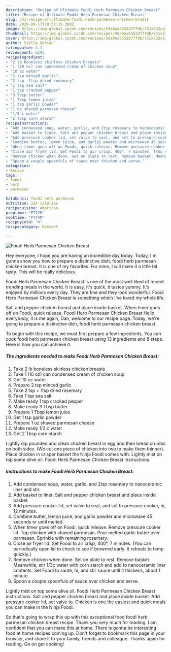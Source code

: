 ```yaml
---
description: "Recipe of Ultimate Foodi Herb Parmesan Chicken Breast"
title: "Recipe of Ultimate Foodi Herb Parmesan Chicken Breast"
slug: 341-recipe-of-ultimate-foodi-herb-parmesan-chicken-breast
date: 2020-08-17T10:52:19.380Z
image: https://img-global.cpcdn.com/recipes/59a0aa5552d77f9b/751x532cq70/foodi-herb-parmesan-chicken-breast-recipe-main-photo.jpg
thumbnail: https://img-global.cpcdn.com/recipes/59a0aa5552d77f9b/751x532cq70/foodi-herb-parmesan-chicken-breast-recipe-main-photo.jpg
cover: https://img-global.cpcdn.com/recipes/59a0aa5552d77f9b/751x532cq70/foodi-herb-parmesan-chicken-breast-recipe-main-photo.jpg
author: Stella Obrien
ratingvalue: 4.1
reviewcount: 6193
recipeingredient:
- "2 lb boneless skinless chicken breasts"
- "1 (10 oz) can condensed cream of chicken soup"
- "10 oz water"
- "2 tsp minced garlic"
- "2 tsp  1tsp dried rosemary"
- "1 tsp sea salt"
- "1 tsp cracked pepper"
- "3 Tbsp butter"
- "1 Tbsp lemon juice"
- "1 tsp garlic powder"
- "1 oz shaved parmesan cheese"
- "1/3 c water"
- "2 Tbsp corn starch"
recipeinstructions:
- "Add condensed soup, water, garlic, and 2tsp rosemary to nanoceramic liner and stir."
- "Add basket to liner. Salt and pepper chicken breast and place inside basket."
- "Add pressure cooker lid, set valve to seal, and set to pressure cooker, hi, 12 minutes."
- "Combine butter, lemon juice, and garlic powder and microwave 45 seconds or until melted."
- "When timer goes off on Foodi, quick release. Remove pressure cooker lid. Top chicken with shaved parmesan. Pour melted garlic butter over parmesan. Sprinkle with remaining rosemary."
- "Close air fryer lid. Set Foodi to air crisp, 400°, 7 minutes. (You can periodically open lid to check to see if browned early. It reheats to temp quickly.)"
- "Remove chicken when done. Set on plate to rest. Remove basket. Meanwhile, stir 1/3c water with corn starch and add to nanoceramic liner contents. Set Foodi to saute, hi, and stir sauce until it thickens, about 1 minute."
- "Spoon a couple spoonfuls of sauce over chicken and serve."
categories:
- Recipe
tags:
- foodi
- herb
- parmesan

katakunci: foodi herb parmesan 
nutrition: 224 calories
recipecuisine: American
preptime: "PT12M"
cooktime: "PT44M"
recipeyield: "4"
recipecategory: Dessert

---
```



![Foodi Herb Parmesan Chicken Breast](https://img-global.cpcdn.com/recipes/59a0aa5552d77f9b/751x532cq70/foodi-herb-parmesan-chicken-breast-recipe-main-photo.jpg)

Hey everyone, I hope you are having an incredible day today. Today, I'm gonna show you how to prepare a distinctive dish, foodi herb parmesan chicken breast. It is one of my favorites. For mine, I will make it a little bit tasty. This will be really delicious.

Foodi Herb Parmesan Chicken Breast is one of the most well liked of recent trending meals in the world. It is easy, it's quick, it tastes yummy. It's enjoyed by millions every day. They are fine and they look wonderful. Foodi Herb Parmesan Chicken Breast is something which I've loved my whole life.

Salt and pepper chicken breast and place inside basket. When timer goes off on Foodi, quick release. Foodi Herb Parmesan Chicken Breast Hello everybody, it is me again, Dan, welcome to our recipe page. Today, we&#39;re going to prepare a distinctive dish, foodi herb parmesan chicken breast.


To begin with this recipe, we must first prepare a few ingredients. You can cook foodi herb parmesan chicken breast using 13 ingredients and 8 steps. Here is how you can achieve it.

<!--inarticleads1-->

##### The ingredients needed to make Foodi Herb Parmesan Chicken Breast:

1. Take 2 lb boneless skinless chicken breasts
1. Take 1 (10 oz) can condensed cream of chicken soup
1. Get 10 oz water
1. Prepare 2 tsp minced garlic
1. Take 2 tsp + 1tsp dried rosemary
1. Take 1 tsp sea salt
1. Make ready 1 tsp cracked pepper
1. Make ready 3 Tbsp butter
1. Prepare 1 Tbsp lemon juice
1. Get 1 tsp garlic powder
1. Prepare 1 oz shaved parmesan cheese
1. Make ready 1/3 c water
1. Get 2 Tbsp corn starch


Lightly dip pounded and clean chicken breast in egg and then bread crumbs on both sides. (We cut one piece of chicken into two to make them thinner). Place chicken in crisper basket the Ninja Foodi comes with. Lightly mist on top some olive oil. Foodi Herb Parmesan Chicken Breast instructions. 

<!--inarticleads2-->

##### Instructions to make Foodi Herb Parmesan Chicken Breast:

1. Add condensed soup, water, garlic, and 2tsp rosemary to nanoceramic liner and stir.
1. Add basket to liner. Salt and pepper chicken breast and place inside basket.
1. Add pressure cooker lid, set valve to seal, and set to pressure cooker, hi, 12 minutes.
1. Combine butter, lemon juice, and garlic powder and microwave 45 seconds or until melted.
1. When timer goes off on Foodi, quick release. Remove pressure cooker lid. Top chicken with shaved parmesan. Pour melted garlic butter over parmesan. Sprinkle with remaining rosemary.
1. Close air fryer lid. Set Foodi to air crisp, 400°, 7 minutes. (You can periodically open lid to check to see if browned early. It reheats to temp quickly.)
1. Remove chicken when done. Set on plate to rest. Remove basket. Meanwhile, stir 1/3c water with corn starch and add to nanoceramic liner contents. Set Foodi to saute, hi, and stir sauce until it thickens, about 1 minute.
1. Spoon a couple spoonfuls of sauce over chicken and serve.


Lightly mist on top some olive oil. Foodi Herb Parmesan Chicken Breast instructions. Salt and pepper chicken breast and place inside basket. Add pressure cooker lid, set valve to. Chicken is one the easiest and quick meals you can make in the Ninja Foodi. 

So that's going to wrap this up with this exceptional food foodi herb parmesan chicken breast recipe. Thank you very much for reading. I am confident that you can make this at home. There is gonna be interesting food at home recipes coming up. Don't forget to bookmark this page in your browser, and share it to your family, friends and colleague. Thanks again for reading. Go on get cooking!
